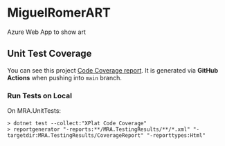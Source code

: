 # MiguelRomerART

Azure Web App to show art

## Unit Test Coverage

You can see this project [Code Coverage report](https://miguelromeral.github.io/MiguelRomerART/MRA.TestingResults/CoverageReport/index.html). It is generated via **GitHub Actions** when pushing into ```main``` branch.

### Run Tests on Local

On MRA.UnitTests:

```
> dotnet test --collect:"XPlat Code Coverage"
> reportgenerator "-reports:**/MRA.TestingResults/**/*.xml" "-targetdir:MRA.TestingResults/CoverageReport" "-reporttypes:Html"
```

